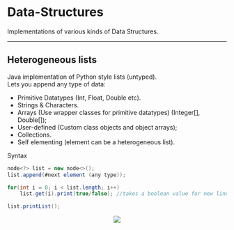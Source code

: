 # Data-Structures

Implementations of various kinds of Data Structures.

---

## Heterogeneous lists

Java implementation of Python style lists (untyped).\
Lets you append any type of data:

- Primitive Datatypes (Int, Float, Double etc).
- Strings & Characters.
- Arrays (Use wrapper classes for primitive datatypes) (Integer[], Double[]);
- User-defined (Custom class objects and object arrays);
- Collections.
- Self elementing (element can be a heterogeneous list).

Syntax

```java
node<?> list = new node<>();
list.append(#next element (any type));

for(int i = 0; i < list.length; i++)
    list.get(i).print(true/false); //takes a boolean value for new line

list.printList();
```

<p align="center">
    <img src=https://i.imgur.com/1kibpH3.png/>
</p>
